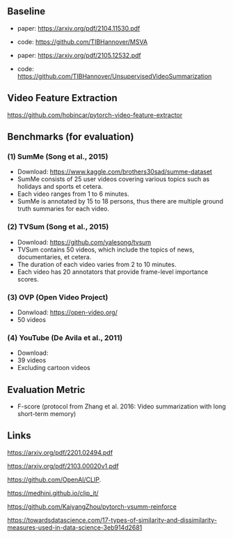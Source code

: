 ## Baseline

- paper: https://arxiv.org/pdf/2104.11530.pdf
- code: https://github.com/TIBHannover/MSVA

- paper: https://arxiv.org/pdf/2105.12532.pdf
- code: https://github.com/TIBHannover/UnsupervisedVideoSummarization

## Video Feature Extraction

https://github.com/hobincar/pytorch-video-feature-extractor

## Benchmarks (for evaluation)

### (1) SumMe (Song et al., 2015)

- Download: https://www.kaggle.com/brothers30sad/summe-dataset
- SumMe consists of 25 user videos covering various topics such as holidays and sports et cetera.
- Each video ranges from 1 to 6 minutes.
- SumMe is annotated by 15 to 18 persons, thus there are multiple ground truth summaries for each video.


### (2) TVSum (Song et al., 2015)

- Download: https://github.com/yalesong/tvsum
- TVSum contains 50 videos, which include the topics of news, documentaries, et cetera.
- The duration of each video varies from 2 to 10 minutes.
- Each video has 20 annotators that provide frame-level importance scores.


### (3) OVP (Open Video Project)

- Donwload: https://open-video.org/
- 50 videos


### (4) YouTube (De Avila et al., 2011)

- Download: 
- 39 videos
- Excluding cartoon videos


## Evaluation Metric

- F-score (protocol from Zhang et al. 2016: Video summarization with long short-term memory)


## Links

https://arxiv.org/pdf/2201.02494.pdf


https://arxiv.org/pdf/2103.00020v1.pdf

https://github.com/OpenAI/CLIP.



https://medhini.github.io/clip_it/

https://github.com/KaiyangZhou/pytorch-vsumm-reinforce

https://towardsdatascience.com/17-types-of-similarity-and-dissimilarity-measures-used-in-data-science-3eb914d2681

